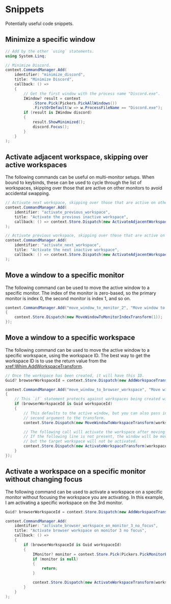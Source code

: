 # Snippets

Potentially useful code snippets.

## Minimize a specific window

```csharp
// Add by the other `using` statements.
using System.Linq;

// Minimize Discord.
context.CommandManager.Add(
    identifier: "minimize_discord",
    title: "Minimize Discord",
    callback: () =>
    {
        // Get the first window with the process name "Discord.exe".
        IWindow? result = context
            .Store.Pick(Pickers.PickAllWindows())
            .FirstOrDefault(w => w.ProcessFileName == "Discord.exe");
        if (result is IWindow discord)
        {
            result.ShowMinimized();
            discord.Focus();
        }
    }
);
```

## Activate adjacent workspace, skipping over active workspaces

The following commands can be useful on multi-monitor setups. When bound to keybinds, these can be used to cycle through the list of workspaces, skipping over those that are active on other monitors to avoid accidental swapping.

```csharp
// Activate next workspace, skipping over those that are active on other monitors
context.CommandManager.Add(
    identifier: "activate_previous_workspace",
    title: "Activate the previous inactive workspace",
    callback: () => context.Store.Dispatch(new ActivateAdjacentWorkspaceTransform(Reverse: true, SkipActive: true))
);

// Activate previous workspace, skipping over those that are active on other monitors
context.CommandManager.Add(
    identifier: "activate_next_workspace",
    title: "Activate the next inactive workspace",
    callback: () => context.Store.Dispatch(new ActivateAdjacentWorkspaceTransform(SkipActive: true))
);
```

## Move a window to a specific monitor

The following command can be used to move the active window to a specific monitor. The index of the monitor is zero-based, so the primary monitor is index 0, the second monitor is index 1, and so on.

```csharp
context.CommandManager.Add("move_window_to_monitor_2", "Move window to monitor 2", () =>
{
    context.Store.Dispatch(new MoveWindowToMonitorIndexTransform(1));
});
```

## Move a window to a specific workspace

The following command can be used to move the active window to a specific workspace, using the workspace ID. The best way to get the workspace ID is to use the return value from the <xref:Whim.AddWorkspaceTransform>.

```csharp
// Once the workspace has been created, it will have this ID.
Guid? browserWorkspaceId = context.Store.Dispatch(new AddWorkspaceTransform("Browser")).ValueOrDefault;

context.CommandManager.Add("move_window_to_browser_workspace", "Move window to browser workspace", () =>
{
    // This `if` statement protects against workspaces being created with no layout engines.
    if (browserWorkspaceId is Guid workspaceId)
    {
        // This defaults to the active window, but you can also pass in a specific window as the
        // second argument to the transform.
        context.Store.Dispatch(new MoveWindowToWorkspaceTransform(workspaceId));

        // The following call will activate the workspace after moving the window.
        // If the following line is not present, the window will be moved to the target workspace,
        // but the target workspace will not be activated.
        context.Store.Dispatch(new ActivateWorkspaceTransform(workspaceId));
    }
});
```

## Activate a workspace on a specific monitor without changing focus

The following command can be used to activate a workspace on a specific monitor without focusing the workspace you are activating. In this example, I am activating a specific workspace on the 3rd monitor.

```csharp
Guid? browserWorkspaceId = context.Store.Dispatch(new AddWorkspaceTransform("Browser")).ValueOrDefault;

context.CommandManager.Add(
    identifier: "activate_browser_workspace_on_monitor_3_no_focus",
    title: "Activate browser workspace on monitor 3 no focus",
    callback: () =>
    {
        if (browserWorkspaceId is Guid workspaceId)
        {
            IMonitor? monitor = context.Store.Pick(Pickers.PickMonitorByIndex(2)).ValueOrDefault;
            if (monitor is null)
            {
                return;
            }

            context.Store.Dispatch(new ActivateWorkspaceTransform(workspaceId, monitor.Handle, FocusWorkspaceWindow: false));
        }
    }
);
```
